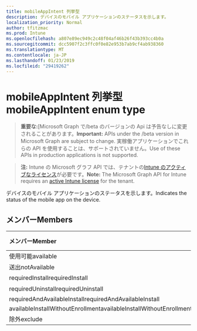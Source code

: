 ```yaml
---
title: mobileAppIntent 列挙型
description: デバイスのモバイル アプリケーションのステータスを示します。
localization_priority: Normal
author: tfitzmac
ms.prod: Intune
ms.openlocfilehash: a807e89ec949c2c48f04af46b26f43b393cc4b0a
ms.sourcegitcommit: dcc5907f2c3ffc0f0e82e953b7ab9cf4ab938360
ms.translationtype: MT
ms.contentlocale: ja-JP
ms.lasthandoff: 01/23/2019
ms.locfileid: "29419262"
---
```

# <a name="mobileappintent-enum-type"></a><span data-ttu-id="a4979-103">mobileAppIntent 列挙型</span><span class="sxs-lookup"><span data-stu-id="a4979-103">mobileAppIntent enum type</span></span>

> <span data-ttu-id="a4979-104">**重要な:**[Microsoft Graph で/beta のバージョンの Api は予告なしに変更されることがあります。</span><span class="sxs-lookup"><span data-stu-id="a4979-104">**Important:** APIs under the /beta version in Microsoft Graph are subject to change.</span></span> <span data-ttu-id="a4979-105">実稼働アプリケーションでこれらの API を使用することは、サポートされていません。</span><span class="sxs-lookup"><span data-stu-id="a4979-105">Use of these APIs in production applications is not supported.</span></span>

> <span data-ttu-id="a4979-106">**注:** Intune の Microsoft グラフ API では、テナントの[Intune のアクティブなライセンス](https://go.microsoft.com/fwlink/?linkid=839381)が必要です。</span><span class="sxs-lookup"><span data-stu-id="a4979-106">**Note:** The Microsoft Graph API for Intune requires an [active Intune license](https://go.microsoft.com/fwlink/?linkid=839381) for the tenant.</span></span>

<span data-ttu-id="a4979-107">デバイスのモバイル アプリケーションのステータスを示します。</span><span class="sxs-lookup"><span data-stu-id="a4979-107">Indicates the status of the mobile app on the device.</span></span>

## <a name="members"></a><span data-ttu-id="a4979-108">メンバー</span><span class="sxs-lookup"><span data-stu-id="a4979-108">Members</span></span>
|<span data-ttu-id="a4979-109">メンバー</span><span class="sxs-lookup"><span data-stu-id="a4979-109">Member</span></span>|<span data-ttu-id="a4979-110">値</span><span class="sxs-lookup"><span data-stu-id="a4979-110">Value</span></span>|<span data-ttu-id="a4979-111">説明</span><span class="sxs-lookup"><span data-stu-id="a4979-111">Description</span></span>|
|:---|:---|:---|
|<span data-ttu-id="a4979-112">使用可能</span><span class="sxs-lookup"><span data-stu-id="a4979-112">available</span></span>|<span data-ttu-id="a4979-113">0</span><span class="sxs-lookup"><span data-stu-id="a4979-113">0</span></span>|<span data-ttu-id="a4979-114">Available</span><span class="sxs-lookup"><span data-stu-id="a4979-114">Available</span></span>|
|<span data-ttu-id="a4979-115">送出</span><span class="sxs-lookup"><span data-stu-id="a4979-115">notAvailable</span></span>|<span data-ttu-id="a4979-116">1</span><span class="sxs-lookup"><span data-stu-id="a4979-116">1</span></span>|<span data-ttu-id="a4979-117">利用できません。</span><span class="sxs-lookup"><span data-stu-id="a4979-117">Not Available</span></span>|
|<span data-ttu-id="a4979-118">requiredInstall</span><span class="sxs-lookup"><span data-stu-id="a4979-118">requiredInstall</span></span>|<span data-ttu-id="a4979-119">2</span><span class="sxs-lookup"><span data-stu-id="a4979-119">2</span></span>|<span data-ttu-id="a4979-120">必要なインストール</span><span class="sxs-lookup"><span data-stu-id="a4979-120">Required Install</span></span>|
|<span data-ttu-id="a4979-121">requiredUninstall</span><span class="sxs-lookup"><span data-stu-id="a4979-121">requiredUninstall</span></span>|<span data-ttu-id="a4979-122">3</span><span class="sxs-lookup"><span data-stu-id="a4979-122">3</span></span>|<span data-ttu-id="a4979-123">必要なアンインストール</span><span class="sxs-lookup"><span data-stu-id="a4979-123">Required Uninstall</span></span>|
|<span data-ttu-id="a4979-124">requiredAndAvailableInstall</span><span class="sxs-lookup"><span data-stu-id="a4979-124">requiredAndAvailableInstall</span></span>|<span data-ttu-id="a4979-125">4</span><span class="sxs-lookup"><span data-stu-id="a4979-125">4</span></span>|<span data-ttu-id="a4979-126">RequiredAndAvailableInstall</span><span class="sxs-lookup"><span data-stu-id="a4979-126">RequiredAndAvailableInstall</span></span>|
|<span data-ttu-id="a4979-127">availableInstallWithoutEnrollment</span><span class="sxs-lookup"><span data-stu-id="a4979-127">availableInstallWithoutEnrollment</span></span>|<span data-ttu-id="a4979-128">5</span><span class="sxs-lookup"><span data-stu-id="a4979-128">5</span></span>|<span data-ttu-id="a4979-129">AvailableInstallWithoutEnrollment</span><span class="sxs-lookup"><span data-stu-id="a4979-129">AvailableInstallWithoutEnrollment</span></span>|
|<span data-ttu-id="a4979-130">除外</span><span class="sxs-lookup"><span data-stu-id="a4979-130">exclude</span></span>|<span data-ttu-id="a4979-131">6</span><span class="sxs-lookup"><span data-stu-id="a4979-131">6</span></span>|<span data-ttu-id="a4979-132">除外</span><span class="sxs-lookup"><span data-stu-id="a4979-132">Exclude</span></span>|





